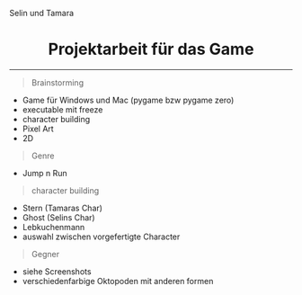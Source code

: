 
$\text{Selin \ und \ Tamara}$
# $$\text{Projektarbeit \ für \ das \ Game}$$
--------------------------------------------------------------------
> $\text{Brainstorming}$
+ Game für Windows und Mac (pygame bzw pygame zero)
+ executable mit freeze
+ character building
+ Pixel Art
+ 2D

> $\text{Genre}$
+ Jump n Run

> $\text{character building}$
+ Stern (Tamaras Char)
+ Ghost (Selins Char)
+ Lebkuchenmann 
+ auswahl zwischen vorgefertigte Character 
   
> $\text{Gegner}$
+ siehe Screenshots
+ verschiedenfarbige Oktopoden mit anderen formen